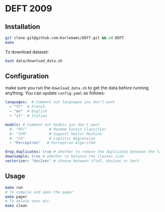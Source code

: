 # DEFT 2009

## Installation

```sh
git clone git@github.com:Karlemami/DEFT.git && cd DEFT
make
```

To download dataset:
```sh
bash data/download_data.sh
```

## Configuration

make sure you run the `download_data.sh` to get the data before running anything.
You can update `config.yaml` as follows:

```yaml
languages:  # Comment out languages you don't want
  - "fr"  # French
  - "en"  # English
  - "it"  # Italian

models: # Comment out models you don't want
  #- "RFC"          # Random Forest Classifier
  #- "SVM"          # Support Vector Machine
  #- "LR"           # Logistic Regression
  - "Perceptron"   # Perceptron Algorithm

drop_duplicates: true # whether to remove the duplicates between the train and test split (recommended)
downsample: true # whether to balance the classes size 
vectorizer: "doc2vec" # choose between tfidf, doc2vec or bert
```

## Usage

```sh
make run
# To compile and open the paper
make paper
# To delete venv etc.
make clean
```
